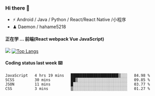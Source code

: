 ### Hi there 👋


- ⚡  Android / Java / Python / React/React Native /小程序
- ♟  Daemon / hahame5218 

#### 正在学 ... 前端(React webpack Vue JavaScript)   


![](https://github-readme-stats.vercel.app/api?username=Daemon1993)  [![Top Langs](https://github-readme-stats.vercel.app/api/top-langs/?username=Daemon1993)](https://github.com/anuraghazra/github-readme-stats) 



#### Coding status last week ⌨️

<!--START_SECTION:waka-->
```text
JavaScript   4 hrs 19 mins   █████████████████████▒░░░   84.98 % 
SCSS         30 mins         ██▒░░░░░░░░░░░░░░░░░░░░░░   09.85 % 
JSON         11 mins         █░░░░░░░░░░░░░░░░░░░░░░░░   03.77 % 
CSS          3 mins          ▒░░░░░░░░░░░░░░░░░░░░░░░░   01.27 % 
```
<!--END_SECTION:waka-->

